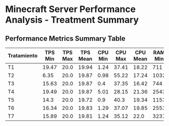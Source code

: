 # Minecraft Server Performance Analysis - Treatment Summary

## Performance Metrics Summary Table

| Tratamiento | TPS Min | TPS Max | TPS Mean | CPU Min | CPU Max | CPU Mean | RAM Min | RAM Max | RAM Mean |
|-------------|---------|---------|----------|---------|---------|----------|---------|---------|----------|
| T1 | 19.47 | 20.0 | 19.94 | 1.24 | 37.41 | 18.22 | 711 | 2640 | 1961 |
| T2 | 6.35 | 20.0 | 19.87 | 0.98 | 55.22 | 17.24 | 1032 | 4634 | 2040 |
| T3 | 15.63 | 20.0 | 19.87 | 0.4 | 37.35 | 16.42 | 744 | 8993 | 4825 |
| T4 | 19.49 | 20.0 | 19.87 | 5.01 | 28.15 | 21.36 | 2543 | 3094 | 2839 |
| T5 | 14.3 | 20.0 | 19.72 | 0.9 | 40.3 | 19.34 | 1153 | 10713 | 5875 |
| T6 | 16.34 | 20.0 | 19.83 | 1.29 | 37.07 | 19.85 | 2553 | 7955 | 5335 |
| T7 | 15.89 | 20.0 | 19.81 | 1.24 | 35.12 | 22.0 | 3237 | 8114 | 6077 |
